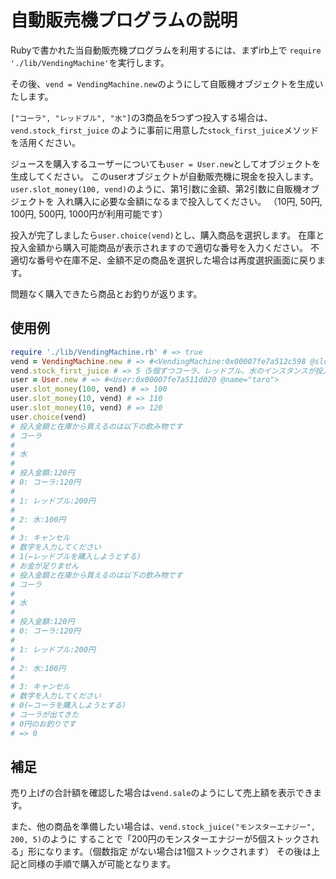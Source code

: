 # 自動販売機プログラムの説明
Rubyで書かれた当自動販売機プログラムを利用するには、まずirb上で
`require './lib/VendingMachine'`を実行します。

その後、`vend = VendingMachine.new`のようにして自販機オブジェクトを生成いたします。

`["コーラ", "レッドブル", "水"]`の3商品を5つずつ投入する場合は、`vend.stock_first_juice`
のように事前に用意した`stock_first_juice`メソッドを活用ください。

ジュースを購入するユーザーについても`user = User.new`としてオブジェクトを生成してください。
このuserオブジェクトが自動販売機に現金を投入します。
`user.slot_money(100, vend)`のように、第1引数に金額、第2引数に自販機オブジェクトを
入れ購入に必要な金額になるまで投入してください。
（10円, 50円, 100円, 500円, 1000円が利用可能です）

投入が完了しましたら`user.choice(vend)`とし、購入商品を選択します。
在庫と投入金額から購入可能商品が表示されますので適切な番号を入力ください。
不適切な番号や在庫不足、金額不足の商品を選択した場合は再度選択画面に戻ります。

問題なく購入できたら商品とお釣りが返ります。

## 使用例
~~~ruby
require './lib/VendingMachine.rb' # => true
vend = VendingMachine.new # => #<VendingMachine:0x00007fe7a512c598 @slot_money=0, @sale=0, @stock={}>
vend.stock_first_juice # => 5（5個ずつコーラ、レッドブル、水のインスタンスが投入される）
user = User.new # => #<User:0x00007fe7a511d020 @name="taro">
user.slot_money(100, vend) # => 100
user.slot_money(10, vend) # => 110
user.slot_money(10, vend) # => 120
user.choice(vend)
# 投入金額と在庫から買えるのは以下の飲み物です
# コーラ
#
# 水
#
# 投入金額:120円
# 0: コーラ:120円
#
# 1: レッドブル:200円
#
# 2: 水:100円
#
# 3: キャンセル
# 数字を入力してください
# 1(←レッドブルを購入しようとする)
# お金が足りません
# 投入金額と在庫から買えるのは以下の飲み物です
# コーラ
#
# 水
#
# 投入金額:120円
# 0: コーラ:120円
#
# 1: レッドブル:200円
#
# 2: 水:100円
#
# 3: キャンセル
# 数字を入力してください
# 0(←コーラを購入しようとする)
# コーラが出てきた
# 0円のお釣りです
# => 0

~~~

## 補足
売り上げの合計額を確認した場合は`vend.sale`のようにして売上額を表示できます。

また、他の商品を準備したい場合は、`vend.stock_juice("モンスターエナジー", 200, 5)`のように
することで「200円のモンスターエナジーが5個ストックされる」形になります。（個数指定
がない場合は1個ストックされます）
その後は上記と同様の手順で購入が可能となります。
